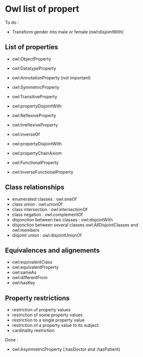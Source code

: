 # Owl list of propert

To do :
- Transform gender into male or female (owl:disjointWith)

## List of properties
- owl:ObjectProperty
- owl:DatatypeProperty
- owl:AnnotationProperty (not important)

- owl:SymmetricProperty
- owl:TransitiveProperty
- owl:propertyDisjointWith

- owl:ReflexiveProperty
- owl:IrreflexiveProperty

- owl:inverseOf
- owl:propertyDisjointWith

- owl:propertyChainAxiom
- owl:FunctionalProperty
- owl:InverseFunctionalProperty

## Class relationships
- enumerated classes : owl:oneOf
- class union : owl:unionOf
- class intersection : owl:intersectionOf
- class negation : owl:complementOf
- disjonction between two classes : owl:disjointWith
- disjonction between several classes owl:AllDisjointClasses and owl:members
- disjoint union : owl:disjointUnionOf

## Equivalences and alignements
- owl:equivalentClass
- owl:equivalentProperty
- owl:sameAs
- owl:differentFrom
- owl:hasKey

## Property restrictions
- restriction of property values
- restriction of some property values
- restriction to a single property value
- restriction of a property value to its subject
- cardinality restriction

Done :
- owl:AsymmetricProperty (:hasDoctor and :hasPatient)
